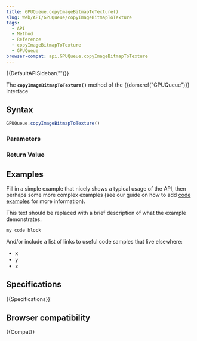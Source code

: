 ```yaml
---
title: GPUQueue.copyImageBitmapToTexture()
slug: Web/API/GPUQueue/copyImageBitmapToTexture
tags:
  - API
  - Method
  - Reference
  - copyImageBitmapToTexture
  - GPUQueue
browser-compat: api.GPUQueue.copyImageBitmapToTexture
---
```

{{DefaultAPISidebar("")}}

The **`copyImageBitmapToTexture()`** method of the {{domxref("GPUQueue")}} interface 

## Syntax

```js
GPUQueue.copyImageBitmapToTexture()
```

### Parameters



### Return Value



## Examples

Fill in a simple example that nicely shows a typical usage of the API, then perhaps some more complex examples (see our guide on how to add [code examples](/en-US/docs/MDN/Contribute/Structures/Code_examples) for more information).

This text should be replaced with a brief description of what the example demonstrates.

```js
my code block
```

And/or include a list of links to useful code samples that live elsewhere:

*   x
*   y
*   z

## Specifications

{{Specifications}}

## Browser compatibility

{{Compat}}

